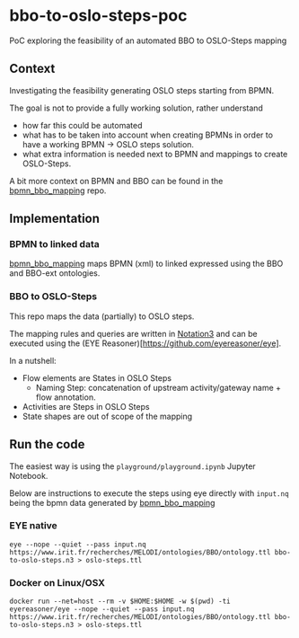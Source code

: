 # bbo-to-oslo-steps-poc

PoC exploring the feasibility of an automated BBO to OSLO-Steps mapping

## Context

Investigating the feasibility generating OSLO steps starting from BPMN.

The goal is not to provide a fully working solution, rather understand

- how far this could be automated
- what has to be taken into account when creating BPMNs in order to have a working BPMN -> OSLO steps solution.
- what extra information is needed next to BPMN and mappings to create OSLO-Steps.

A bit more context on BPMN and BBO can be found in the [bpmn_bbo_mapping](https://github.com/MartijnBogaert/bpmn_bbo_mapping) repo.

## Implementation

### BPMN to linked data

[bpmn_bbo_mapping](https://github.com/MartijnBogaert/bpmn_bbo_mapping) maps BPMN (xml) to linked expressed using the BBO and BBO-ext ontologies.

### BBO to OSLO-Steps

This repo maps the data (partially) to OSLO steps.

The mapping rules and queries are written in [Notation3](https://w3c.github.io/N3/spec/) and can be executed using the (EYE Reasoner)[https://github.com/eyereasoner/eye].

In a nutshell:

- Flow elements are States in OSLO Steps
  - Naming Step: concatenation of upstream activity/gateway name + flow annotation.
- Activities are Steps in OSLO Steps
- State shapes are out of scope of the mapping

## Run the code

The easiest way is using the `playground/playground.ipynb` Jupyter Notebook.

Below are instructions to execute the steps using eye directly with `input.nq` being the bpmn data generated by [bpmn_bbo_mapping](https://github.com/MartijnBogaert/bpmn_bbo_mapping)

### EYE native

```
eye --nope --quiet --pass input.nq https://www.irit.fr/recherches/MELODI/ontologies/BBO/ontology.ttl bbo-to-oslo-steps.n3 > oslo-steps.ttl
```

### Docker on Linux/OSX

```
docker run --net=host --rm -v $HOME:$HOME -w $(pwd) -ti eyereasoner/eye --nope --quiet --pass input.nq https://www.irit.fr/recherches/MELODI/ontologies/BBO/ontology.ttl bbo-to-oslo-steps.n3 > oslo-steps.ttl

```
